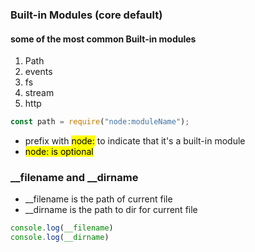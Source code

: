 ### Built-in Modules (core default)

#### some of the most common Built-in modules
1. Path
2. events
3. fs
4. stream
5. http

```js
const path = require("node:moduleName");
```
- prefix with <mark>node:</mark> to indicate that it's a built-in module
- <mark>node:</mar> is optional

### __filename and __dirname
- __filename is the path of current file
- __dirname is the path to dir for current file
```js
console.log(__filename)
console.log(__dirname)
```